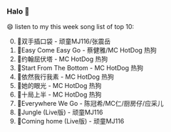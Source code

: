 

### Halo 👋

😄 listen to my this week song list of top 10:

0. 🌈双手插口袋 - 顽童MJ116/张震岳
1. 🌈Easy Come Easy Go - 蔡健雅/MC HotDog 热狗
2. 🌈约翰屈伏塔 - MC HotDog 热狗
3. 🌈Start From The Bottom - MC HotDog 热狗
4. 🌈依然我行我素 - MC HotDog 热狗
5. 🌈她的眼光 - MC HotDog 热狗
6. 🌈十局上半 - MC HotDog 热狗
7. 🌈Everywhere We Go - 陈冠希/MC仁/厨房仔/应采儿
8. 🌈Jungle (Live版) - 顽童MJ116
9. 🌈Coming home (Live版) - 顽童MJ116

